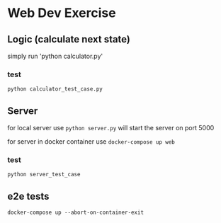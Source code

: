 # Web Dev Exercise #

## Logic (calculate next state) ##
simply run 'python calculator.py'

### test ###
`python calculator_test_case.py`

## Server ##
for local server use `python server.py` will start the server on port 5000

for server in docker container use `docker-compose up web`

### test ###
`python server_test_case`

## e2e tests ##
`docker-compose up --abort-on-container-exit`


